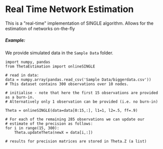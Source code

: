 Real Time Network Estimation
==================
This is a "real-time" implementation of SINGLE algorithm.
Allows for the estimation of networks on-the-fly
##### Example:
We provide simulated data in the `Sample Data` folder. 
```
import numpy, pandas
from ThetaEstimation import onlineSINGLE

# read in data:
data = numpy.array(pandas.read_csv('Sample Data/biggerdata.csv'))
# This dataset contains 300 observations over 10 nodes.

# initialise - note that here the first 15 observations are provided as a burn-in. 
# Alternatively only 1 observation can be provided (i.e. no burn-in)

Theta = onlineSINGLE(data=data[0:15,:], l1=1, l2=.5, ff=.9)

# For each of the remaining 285 observations we can update our 
# estimate of the precision as follows:
for i in range(15, 300):
    Theta.updateTheta(newX = data[i,:])
    
# results for precision matrices are stored in Theta.Z (a list)    

```

